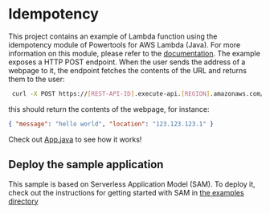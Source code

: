 # Idempotency

This project contains an example of Lambda function using the idempotency module of Powertools for AWS Lambda (Java). For more information on this module, please refer to the [documentation](https://docs.powertools.aws.dev/lambda-java/utilities/idempotency/).
The example exposes a HTTP POST endpoint. When the user sends the address of a webpage to it, the endpoint fetches the contents of the URL and returns them to the user:

```bash
 curl -X POST https://[REST-API-ID].execute-api.[REGION].amazonaws.com/Prod/helloidem/ -H "Content-Type: application/json" -d '{"address": "https://checkip.amazonaws.com"}'
```

this should return the contents of the webpage, for instance:
```json
{ "message": "hello world", "location": "123.123.123.1" }
```

Check out [App.java](src/main/java/helloworld/App.java) to see how it works!

## Deploy the sample application

This sample is based on Serverless Application Model (SAM). To deploy it, check out the instructions for getting
started with SAM in [the examples directory](../README.md)
